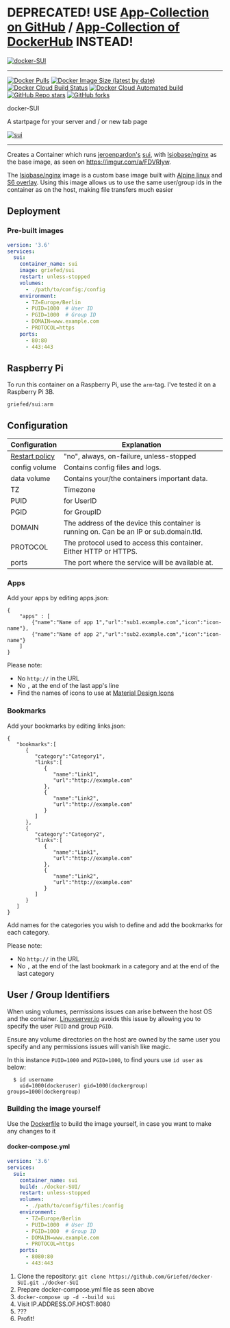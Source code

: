 # DEPRECATED! USE [App-Collection on GitHub](https://github.com/Griefed/docker-App-Collection) / [App-Collection of DockerHub](https://hub.docker.com/r/griefed/app-collection) INSTEAD!


[![docker-SUI](https://i.griefed.de/images/2020/11/18/docker-SUI_header.png)](https://github.com/Griefed/docker-SUI)

---

[![Docker Pulls](https://img.shields.io/docker/pulls/griefed/sui?style=flat-square)](https://hub.docker.com/repository/docker/griefed/sui)
[![Docker Image Size (latest by date)](https://img.shields.io/docker/image-size/griefed/sui?label=Image%20size&sort=date&style=flat-square)](https://hub.docker.com/repository/docker/griefed/sui)
[![Docker Cloud Build Status](https://img.shields.io/docker/cloud/build/griefed/sui?label=Docker%20build&style=flat-square)](https://hub.docker.com/repository/docker/griefed/sui)
[![Docker Cloud Automated build](https://img.shields.io/docker/cloud/automated/griefed/sui?label=Docker%20build&style=flat-square)](https://hub.docker.com/repository/docker/griefed/sui)
[![GitHub Repo stars](https://img.shields.io/github/stars/Griefed/docker-SUI?label=GitHub%20Stars&style=social)](https://github.com/Griefed/docker-SUI)
[![GitHub forks](https://img.shields.io/github/forks/Griefed/docker-SUI?label=GitHub%20Forks&style=social)](https://github.com/Griefed/docker-SUI)

docker-SUI

A startpage for your server and / or new tab page

[![sui](https://i.griefed.de/images/2020/11/18/docker-SUI_screenshot.png)](https://github.com/jeroenpardon/sui)

---

Creates a Container which runs [jeroenpardon's](https://github.com/jeroenpardon) [sui](https://github.com/jeroenpardon/sui), with [lsiobase/nginx](https://hub.docker.com/r/lsiobase/nginx) as the base image, as seen on https://imgur.com/a/FDVRIyw.

The [lsiobase/nginx](https://hub.docker.com/r/lsiobase/nginx) image is a custom base image built with [Alpine linux](https://alpinelinux.org/) and [S6 overlay](https://github.com/just-containers/s6-overlay).
Using this image allows us to use the same user/group ids in the container as on the host, making file transfers much easier

## Deployment

### Pre-built images

```docker-compose.yml
version: '3.6'
services:
  sui:
    container_name: sui
    image: griefed/sui
    restart: unless-stopped
    volumes:
      - ./path/to/config:/config
    environment:
      - TZ=Europe/Berlin
      - PUID=1000  # User ID
      - PGID=1000  # Group ID
      - DOMAIN=www.example.com
      - PROTOCOL=https
    ports:
      - 80:80
      - 443:443
```

## Raspberry Pi

To run this container on a Raspberry Pi, use the `arm`-tag. I've tested it on a Raspberry Pi 3B.

`griefed/sui:arm`

## Configuration

Configuration | Explanation
------------ | -------------
[Restart policy](https://docs.docker.com/compose/compose-file/#restart) | "no", always, on-failure, unless-stopped
config volume | Contains config files and logs.
data volume | Contains your/the containers important data.
TZ | Timezone
PUID | for UserID
PGID | for GroupID
DOMAIN | The address of the device this container is running on. Can be an IP or sub.domain.tld.
PROTOCOL | The protocol used to access this container. Either HTTP or HTTPS.
ports | The port where the service will be available at.

### Apps
Add your apps by editing apps.json:

    {
	    "apps" : [
		    {"name":"Name of app 1","url":"sub1.example.com","icon":"icon-name"},
		    {"name":"Name of app 2","url":"sub2.example.com","icon":"icon-name"}
	    ]
    }

Please note:

 - No `http://` in the URL
 - No `,` at the end of the last app's line
 - Find the names  of icons to use at [Material Design Icons](https://materialdesignicons.com/)

### Bookmarks
Add your bookmarks by editing links.json:

```
{  
   "bookmarks":[  
      {  
         "category":"Category1",
         "links":[  
            {  
               "name":"Link1",
               "url":"http://example.com"
            },
            {  
               "name":"Link2",
               "url":"http://example.com"
            }
         ]
      },
      {  
         "category":"Category2",
         "links":[  
            {  
               "name":"Link1",
               "url":"http://example.com"
            },
            {  
               "name":"Link2",
               "url":"http://example.com"
            }
         ]
      }
   ]
}
```
Add names for the categories you wish to define and add the bookmarks for each category.

Please note:

 - No `http://` in the URL
 - No `,` at the end of the last bookmark in a category and at the end of the last category
 
## User / Group Identifiers

When using volumes, permissions issues can arise between the host OS and the container. [Linuxserver.io](https://www.linuxserver.io/) avoids this issue by allowing you to specify the user `PUID` and group `PGID`.

Ensure any volume directories on the host are owned by the same user you specify and any permissions issues will vanish like magic.

In this instance `PUID=1000` and `PGID=1000`, to find yours use `id user` as below:

```
  $ id username
    uid=1000(dockeruser) gid=1000(dockergroup) groups=1000(dockergroup)
```

### Building the image yourself

Use the [Dockerfile](https://github.com/Griefed/docker-SUI/Dockerfile) to build the image yourself, in case you want to make any changes to it

#### docker-compose.yml

```docker-compose.yml
version: '3.6'
services:
  sui:
    container_name: sui
    build: ./docker-SUI/
    restart: unless-stopped
    volumes:
      - ./path/to/config/files:/config
    environment:
      - TZ=Europe/Berlin
      - PUID=1000  # User ID
      - PGID=1000  # Group ID
      - DOMAIN=www.example.com
      - PROTOCOL=https
    ports:
      - 8080:80
      - 443:443
```

1. Clone the repository: `git clone https://github.com/Griefed/docker-SUI.git ./docker-SUI`
1. Prepare docker-compose.yml file as seen above
1. `docker-compose up -d --build sui`
1. Visit IP.ADDRESS.OF.HOST:8080
1. ???
1. Profit!
